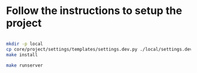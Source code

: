 # Follow the instructions to setup the project
```sh

mkdir -p local
cp core/project/settings/templates/settings.dev.py ./local/settings.dev.py
make install

make runserver
```